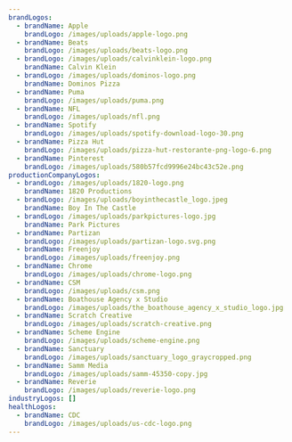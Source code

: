 ```yaml
---
brandLogos:
  - brandName: Apple
    brandLogo: /images/uploads/apple-logo.png
  - brandName: Beats
    brandLogo: /images/uploads/beats-logo.png
  - brandLogo: /images/uploads/calvinklein-logo.png
    brandName: Calvin Klein
  - brandLogo: /images/uploads/dominos-logo.png
    brandName: Dominos Pizza
  - brandName: Puma
    brandLogo: /images/uploads/puma.png
  - brandName: NFL
    brandLogo: /images/uploads/nfl.png
  - brandName: Spotify
    brandLogo: /images/uploads/spotify-download-logo-30.png
  - brandName: Pizza Hut
    brandLogo: /images/uploads/pizza-hut-restorante-png-logo-6.png
  - brandName: Pinterest
    brandLogo: /images/uploads/580b57fcd9996e24bc43c52e.png
productionCompanyLogos:
  - brandLogo: /images/uploads/1820-logo.png
    brandName: 1820 Productions
  - brandLogo: /images/uploads/boyinthecastle_logo.jpeg
    brandName: Boy In The Castle
  - brandLogo: /images/uploads/parkpictures-logo.jpg
    brandName: Park Pictures
  - brandName: Partizan
    brandLogo: /images/uploads/partizan-logo.svg.png
  - brandName: Freenjoy
    brandLogo: /images/uploads/freenjoy.png
  - brandName: Chrome
    brandLogo: /images/uploads/chrome-logo.png
  - brandName: CSM
    brandLogo: /images/uploads/csm.png
  - brandName: Boathouse Agency x Studio
    brandLogo: /images/uploads/the_boathouse_agency_x_studio_logo.jpg
  - brandName: Scratch Creative
    brandLogo: /images/uploads/scratch-creative.png
  - brandName: Scheme Engine
    brandLogo: /images/uploads/scheme-engine.png
  - brandName: Sanctuary
    brandLogo: /images/uploads/sanctuary_logo_graycropped.png
  - brandName: Samm Media
    brandLogo: /images/uploads/samm-45350-copy.jpg
  - brandName: Reverie
    brandLogo: /images/uploads/reverie-logo.png
industryLogos: []
healthLogos:
  - brandName: CDC
    brandLogo: /images/uploads/us-cdc-logo.png
---
```

